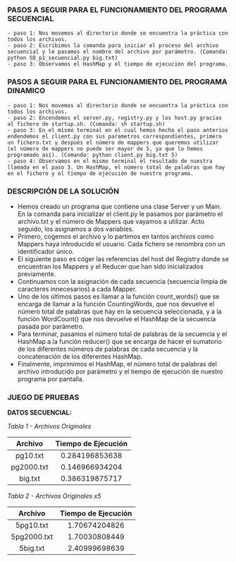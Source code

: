 ### PASOS A SEGUIR PARA EL FUNCIONAMIENTO DEL PROGRAMA SECUENCIAL
```plain
- paso 1: Nos movemos al directorio donde se encuentra la práctica con todos los archivos.
- paso 2: Escribimos la comanda para iniciar el proceso del archivo secuencial y le pasamos el nombre del archivo por parámetro. (Comanda: python SD_p1_secuencial.py big.txt)
- paso 3: Observamos el HashMap y el tiempo de ejecución del programa.
```

### PASOS A SEGUIR PARA EL FUNCIONAMIENTO DEL PROGRAMA DINAMICO
```plain
- paso 1: Nos movemos al directorio donde se encuentra la práctica con todos los archivos.
- paso 2: Encendemos el server.py, registry.py y los host.py gracias al fichero de startup.sh. (Comanda: sh startup.sh)
- paso 3: En el mismo terminal en el cual hemos hecho el paso anterios endendemos el client.py con sus parametros correspondientes, primero un fichero.txt y después el número de mappers que queremos utilizar (el número de mappers no puede ser mayor de 5, ya que lo hemos programado así). (Comanda: python client.py big.txt 5)
- paso 4: Observamos en el mismo terminal el resultado de nuestra llamada en el paso 3. Un HashMap, el número total de palabras que hay en el fichero y el tiempo de ejecución de nuestro programa.
```
### DESCRIPCIÓN DE LA SOLUCIÓN
- Hemos creado un programa que contiene una clase Server y un Main. En la comanda para inicializar el client.py le pasamos por parámetro el archivo.txt y el número de Mappers que vayamos a utilizar. Acto seguido, los asignamos a dos variables.
- Primero, cogemos el archivo y lo partimos en tantos archivos como Mappers haya introducido el usuario. Cada fichero se renombra con un identificador único.
- El siguiente paso es coger las referencias del host del Registry donde se encuentran los Mappers y el Reducer que han sido inicializados previamente.
- Continuamos con la asignación de cada secuencia (secuencia limpia de caracteres innecesarios) a cada Mapper.
- Uno de los últimos pasos es llamar a la función count_words() que se encarga de llamar a la función CountingWords, que nos devuelve el número total de palabras que hay en la secuencia seleccionada, y a la función WordCount() que nos devuelve el HashMap de la secuencia pasada por parámetro.
- Para terminar, pasamos el número total de palabras de la secuencia y el HashMap a la función reducer() que se encarga de hacer el sumatorio de los diferentes números de palabras de cada secuencia y la concatenación de los diferentes HashMap.
- Finalmente, imprimimos el HashMap, el número total de palabras del archivo introducido por parámetro y el tiempo de ejecución de nuestro programa por pantalla.

### JUEGO DE PRUEBAS
**DATOS SECUENCIAL:**

*Tabla 1 - Archivos Originales*

| Archivo       | Tiempo de Ejecución |
| :------------: | :----------------------: |
| pg10.txt      | 0.284196853638       |
| pg2000.txt  | 0.146966934204       |
| big.txt         | 0.386319875717       |

*Tabla 2 - Archivos Originales x5*

| Archivo       | Tiempo de Ejecución |
| :------------: | :----------------------: |
| 5pg10.txt      | 1.70674204826       |
| 5pg2000.txt  | 1.70030808449       |
| 5big.txt         | 2.40999698639       |
